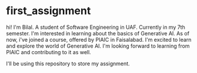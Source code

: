 # first_assignment
 hi!
 I'm Bilal.
 A student of Software Engineering in UAF.
 Currently in my 7th semester.
 I'm interested in learning about the basics of Generative AI.
 As of now, i've joined a course, offered by PIAIC in Faisalabad.
 I'm excited to learn and explore the world of Generative AI.
 I'm looking forward to learning from PIAIC and contributing to it as well.

 I'll be using this repository to store my assignment.
